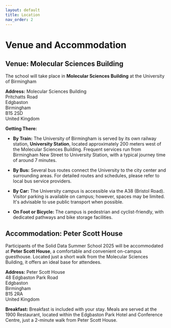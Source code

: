 ```yaml
---
layout: default
title: Location
nav_order: 2
---
```


# Venue and Accommodation

## Venue: Molecular Sciences Building

The school will take place in **Molecular Sciences Building** at the University of Birmingham

**Address:**
Molecular Sciences Building  
Pritchatts Road  
Edgbaston  
Birmingham  
B15 2SD  
United Kingdom

**Getting There:**

- **By Train:** The University of Birmingham is served by its own railway station, **University Station**, located approximately 200 meters west of the Molecular Sciences Building. Frequent services run from Birmingham New Street to University Station, with a typical journey time of around 7 minutes.

- **By Bus:** Several bus routes connect the University to the city center and surrounding areas. For detailed routes and schedules, please refer to local bus service providers.

- **By Car:** The University campus is accessible via the A38 (Bristol Road). Visitor parking is available on campus; however, spaces may be limited. It's advisable to use public transport when possible.

- **On Foot or Bicycle:** The campus is pedestrian and cyclist-friendly, with dedicated pathways and bike storage facilities.

## Accommodation: Peter Scott House

Participants of the Solid Data Summer School 2025 will be accommodated at **Peter Scott House**, a comfortable and convenient on-campus guesthouse. Located just a short walk from the Molecular Sciences Building, it offers an ideal base for attendees.

**Address:**
Peter Scott House  
48 Edgbaston Park Road  
Edgbaston  
Birmingham  
B15 2RA  
United Kingdom

**Breakfast:**
Breakfast is included with your stay. Meals are served at the 1900 Restaurant, located within the Edgbaston Park Hotel and Conference Centre, just a 2-minute walk from Peter Scott House.